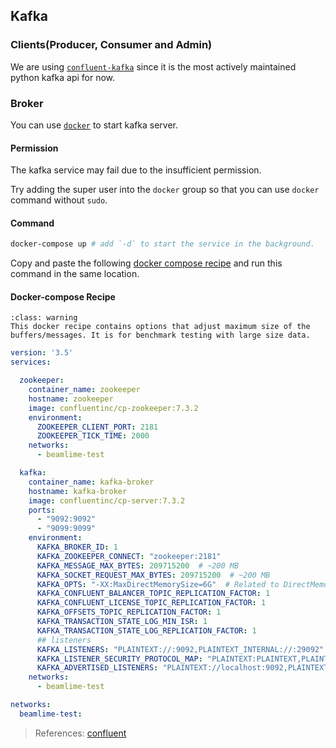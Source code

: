 ## Kafka

### Clients(Producer, Consumer and Admin)
We are using [``confluent-kafka``](https://docs.confluent.io/platform/current/clients/confluent-kafka-python/html/index.html#)
since it is the most actively maintained python kafka api for now.

### Broker
You can use [``docker``](https://docs.docker.com/get-started/overview/) to start kafka server.

#### Permission
The kafka service may fail due to the insufficient permission.

Try adding the super user into the `docker` group so that you can use `docker` command without `sudo`.

#### Command
```bash
docker-compose up # add `-d` to start the service in the background.
```
Copy and paste the following [docker compose recipe](#docker-compose-recipe) and run this command in the same location.

#### Docker-compose Recipe
```{admonition} Unusual Settings
:class: warning
This docker recipe contains options that adjust maximum size of the buffers/messages. It is for benchmark testing with large size data.
```

```yaml
version: '3.5'
services:

  zookeeper:
    container_name: zookeeper
    hostname: zookeeper
    image: confluentinc/cp-zookeeper:7.3.2
    environment:
      ZOOKEEPER_CLIENT_PORT: 2181
      ZOOKEEPER_TICK_TIME: 2000
    networks:
      - beamlime-test

  kafka:
    container_name: kafka-broker
    hostname: kafka-broker
    image: confluentinc/cp-server:7.3.2
    ports:
      - "9092:9092"
      - "9099:9099"
    environment:
      KAFKA_BROKER_ID: 1
      KAFKA_ZOOKEEPER_CONNECT: "zookeeper:2181"
      KAFKA_MESSAGE_MAX_BYTES: 209715200  # ~200 MB
      KAFKA_SOCKET_REQUEST_MAX_BYTES: 209715200  # ~200 MB
      KAFKA_OPTS: "-XX:MaxDirectMemorySize=6G"  # Related to DirectMemoryError
      KAFKA_CONFLUENT_BALANCER_TOPIC_REPLICATION_FACTOR: 1
      KAFKA_CONFLUENT_LICENSE_TOPIC_REPLICATION_FACTOR: 1
      KAFKA_OFFSETS_TOPIC_REPLICATION_FACTOR: 1
      KAFKA_TRANSACTION_STATE_LOG_MIN_ISR: 1
      KAFKA_TRANSACTION_STATE_LOG_REPLICATION_FACTOR: 1
      ## listeners
      KAFKA_LISTENERS: "PLAINTEXT://:9092,PLAINTEXT_INTERNAL://:29092"
      KAFKA_LISTENER_SECURITY_PROTOCOL_MAP: "PLAINTEXT:PLAINTEXT,PLAINTEXT_INTERNAL:PLAINTEXT"
      KAFKA_ADVERTISED_LISTENERS: "PLAINTEXT://localhost:9092,PLAINTEXT_INTERNAL://broker:29092"
    networks:
      - beamlime-test

networks:
  beamlime-test:

```
> References: [confluent](https://developer.confluent.io/quickstart/kafka-docker/)

